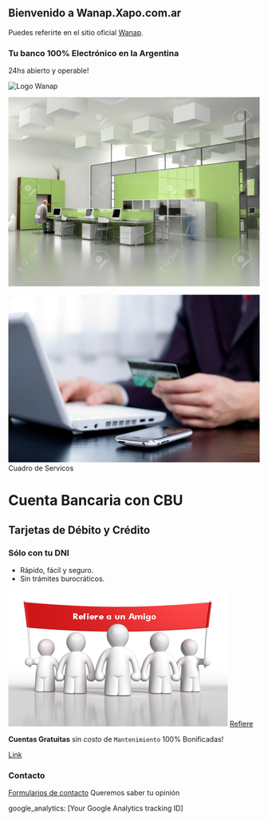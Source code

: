 ## Bienvenido a Wanap.Xapo.com.ar

Puedes referirte en el sitio oficial [Wanap](https://wanap.com).

### Tu banco 100% Electrónico en la Argentina

24hs abierto y operable!

![Logo Wanap](https://avilaroman.github.io/wanap/wanap.png)

![Oficina Virtual](oficina.jpg)

![compu tarjeta](wanap1.jpg)
Cuadro de Servicos

# Cuenta Bancaria con CBU
## Tarjetas de Débito y Crédito
### Sólo con tu DNI

- Rápido, fácil y seguro.
- Sin trámites burocráticos.

![Refiere a un amigo](refiere_amigo.jpg)
[Refiere](http://wanap.com)

**Cuentas Gratuitas** sin _costo_ de `Mantenimiento` 100% Bonificadas!

[Link](http://wanap.com.ar)

### Contacto

[Formularios de contacto](http://wanap.com/contacto) 
Queremos saber tu opinión 

google_analytics: [Your Google Analytics tracking ID]
